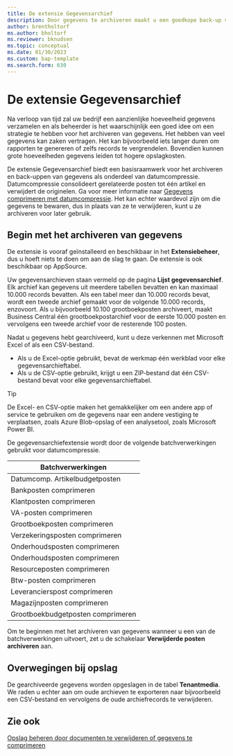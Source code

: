 ```yaml
---
title: De extensie Gegevensarchief
description: Door gegevens te archiveren maakt u een goedkope back-up van uw records.
author: brentholtorf
ms.author: bholtorf
ms.reviewer: bknudsen
ms.topic: conceptual
ms.date: 01/30/2023
ms.custom: bap-template
ms.search.form: 630
---
```


# <a name="the-data-archive-extension"></a>De extensie Gegevensarchief

Na verloop van tijd zal uw bedrijf een aanzienlijke hoeveelheid gegevens verzamelen en als beheerder is het waarschijnlijk een goed idee om een strategie te hebben voor het archiveren van gegevens. Het hebben van veel gegevens kan zaken vertragen. Het kan bijvoorbeeld iets langer duren om rapporten te genereren of zelfs records te vergrendelen. Bovendien kunnen grote hoeveelheden gegevens leiden tot hogere opslagkosten.

De extensie Gegevensarchief biedt een basisraamwerk voor het archiveren en back-uppen van gegevens als onderdeel van datumcompressie. Datumcompressie consolideert gerelateerde posten tot één artikel en verwijdert de originelen. Ga voor meer informatie naar [Gegevens comprimeren met datumcompressie](admin-manage-documents.md#compress-data-with-date-compression). Het kan echter waardevol zijn om die gegevens te bewaren, dus in plaats van ze te verwijderen, kunt u ze archiveren voor later gebruik.

## <a name="start-archiving-data"></a>Begin met het archiveren van gegevens

De extensie is vooraf geïnstalleerd en beschikbaar in het **Extensiebeheer**, dus u hoeft niets te doen om aan de slag te gaan. De extensie is ook beschikbaar op AppSource.

Uw gegevensarchieven staan vermeld op de pagina **Lijst gegevensarchief**. Elk archief kan gegevens uit meerdere tabellen bevatten en kan maximaal 10.000 records bevatten. Als een tabel meer dan 10.000 records bevat, wordt een tweede archief gemaakt voor de volgende 10.000 records, enzovoort. Als u bijvoorbeeld 10.100 grootboekposten archiveert, maakt Business Central één grootboekpostarchief voor de eerste 10.000 posten en vervolgens een tweede archief voor de resterende 100 posten.

Nadat u gegevens hebt gearchiveerd, kunt u deze verkennen met Microsoft Excel of als een CSV-bestand.

* Als u de Excel-optie gebruikt, bevat de werkmap één werkblad voor elke gegevensarchieftabel.
* Als u de CSV-optie gebruikt, krijgt u een ZIP-bestand dat één CSV-bestand bevat voor elke gegevensarchieftabel.

> [!TIP]
> De Excel- en CSV-optie maken het gemakkelijker om een andere app of service te gebruiken om de gegevens naar een andere vestiging te verplaatsen, zoals Azure Blob-opslag of een analysetool, zoals Microsoft Power BI.

De gegevensarchiefextensie wordt door de volgende batchverwerkingen gebruikt voor datumcompressie.

|Batchverwerkingen  |
|---------|
|Datumcomp. Artikelbudgetposten |
|Bankposten comprimeren |
|Klantposten comprimeren |
|VA-posten comprimeren |
|Grootboekposten comprimeren |
|Verzekeringsposten comprimeren |
|Onderhoudsposten comprimeren |
|Onderhoudsposten comprimeren |
|Resourceposten comprimeren |
|Btw-posten comprimeren |
|Leverancierspost comprimeren |
|Magazijnposten comprimeren |
|Grootboekbudgetposten comprimeren |

Om te beginnen met het archiveren van gegevens wanneer u een van de batchverwerkingen uitvoert, zet u de schakelaar **Verwijderde posten archiveren** aan.

## <a name="storage-considerations"></a>Overwegingen bij opslag

De gearchiveerde gegevens worden opgeslagen in de tabel **Tenantmedia**. We raden u echter aan om oude archieven te exporteren naar bijvoorbeeld een CSV-bestand en vervolgens de oude archiefrecords te verwijderen.

## <a name="see-also"></a>Zie ook

[Opslag beheren door documenten te verwijderen of gegevens te comprimeren](admin-manage-documents.md)

